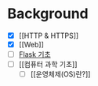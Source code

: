 # Background

- [x] [[HTTP & HTTPS]]
- [x] [[Web]]
- [ ] [Flask 기초](https://wikidocs.net/book/4542)
- [ ] [[컴퓨터 과학 기초]]
	- [ ] [[운영체제(OS)란?]]